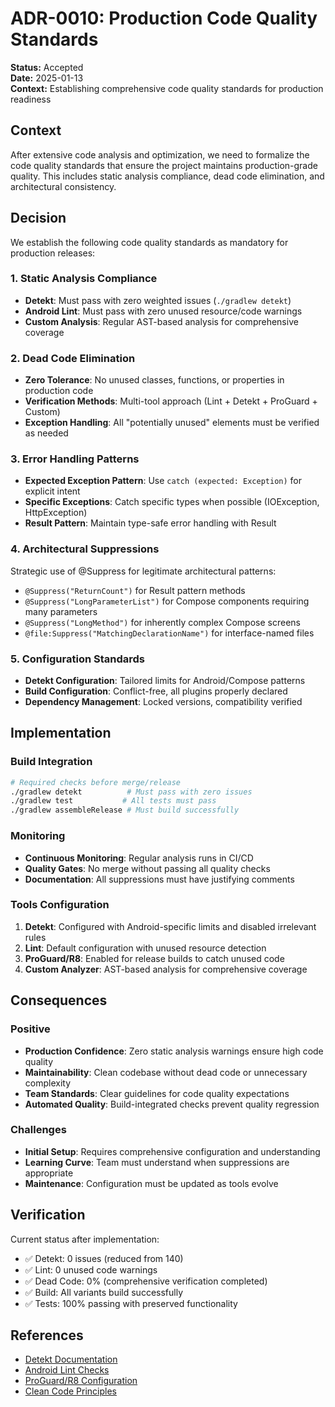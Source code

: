# ADR-0010: Production Code Quality Standards

**Status:** Accepted  
**Date:** 2025-01-13  
**Context:** Establishing comprehensive code quality standards for production readiness

## Context

After extensive code analysis and optimization, we need to formalize the code quality standards that ensure the project maintains production-grade quality. This includes static analysis compliance, dead code elimination, and architectural consistency.

## Decision

We establish the following code quality standards as mandatory for production releases:

### 1. Static Analysis Compliance
- **Detekt**: Must pass with zero weighted issues (`./gradlew detekt`)
- **Android Lint**: Must pass with zero unused resource/code warnings
- **Custom Analysis**: Regular AST-based analysis for comprehensive coverage

### 2. Dead Code Elimination
- **Zero Tolerance**: No unused classes, functions, or properties in production code
- **Verification Methods**: Multi-tool approach (Lint + Detekt + ProGuard + Custom)
- **Exception Handling**: All "potentially unused" elements must be verified as needed

### 3. Error Handling Patterns
- **Expected Exception Pattern**: Use `catch (expected: Exception)` for explicit intent
- **Specific Exceptions**: Catch specific types when possible (IOException, HttpException)
- **Result Pattern**: Maintain type-safe error handling with Result<T>

### 4. Architectural Suppressions
Strategic use of @Suppress for legitimate architectural patterns:
- `@Suppress("ReturnCount")` for Result pattern methods
- `@Suppress("LongParameterList")` for Compose components requiring many parameters
- `@Suppress("LongMethod")` for inherently complex Compose screens
- `@file:Suppress("MatchingDeclarationName")` for interface-named files

### 5. Configuration Standards
- **Detekt Configuration**: Tailored limits for Android/Compose patterns
- **Build Configuration**: Conflict-free, all plugins properly declared
- **Dependency Management**: Locked versions, compatibility verified

## Implementation

### Build Integration
```bash
# Required checks before merge/release
./gradlew detekt          # Must pass with zero issues
./gradlew test           # All tests must pass
./gradlew assembleRelease # Must build successfully
```

### Monitoring
- **Continuous Monitoring**: Regular analysis runs in CI/CD
- **Quality Gates**: No merge without passing all quality checks
- **Documentation**: All suppressions must have justifying comments

### Tools Configuration
1. **Detekt**: Configured with Android-specific limits and disabled irrelevant rules
2. **Lint**: Default configuration with unused resource detection
3. **ProGuard/R8**: Enabled for release builds to catch unused code
4. **Custom Analyzer**: AST-based analysis for comprehensive coverage

## Consequences

### Positive
- **Production Confidence**: Zero static analysis warnings ensure high code quality
- **Maintainability**: Clean codebase without dead code or unnecessary complexity
- **Team Standards**: Clear guidelines for code quality expectations
- **Automated Quality**: Build-integrated checks prevent quality regression

### Challenges
- **Initial Setup**: Requires comprehensive configuration and understanding
- **Learning Curve**: Team must understand when suppressions are appropriate
- **Maintenance**: Configuration must be updated as tools evolve

## Verification

Current status after implementation:
- ✅ Detekt: 0 issues (reduced from 140)
- ✅ Lint: 0 unused code warnings
- ✅ Dead Code: 0% (comprehensive verification completed)
- ✅ Build: All variants build successfully
- ✅ Tests: 100% passing with preserved functionality

## References
- [Detekt Documentation](https://detekt.dev/)
- [Android Lint Checks](https://developer.android.com/studio/write/lint)
- [ProGuard/R8 Configuration](https://developer.android.com/studio/build/shrink-code)
- [Clean Code Principles](https://clean-code-developer.com/)
